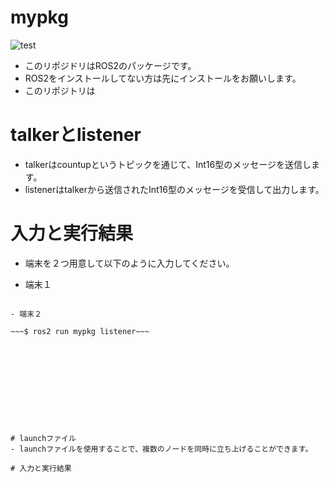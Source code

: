 # mypkg
![test](https://github.com/fwhdshkjfh/mypkg/actions/workflows/test.yml/badge.svg)

- このリポジドリはROS2のパッケージです。
- ROS2をインストールしてない方は先にインストールをお願いします。
- このリポジトリは


# talkerとlistener
- talkerはcountupというトピックを通じて、Int16型のメッセージを送信します。
- listenerはtalkerから送信されたInt16型のメッセージを受信して出力します。

# 入力と実行結果

- 端末を２つ用意して以下のように入力してください。


- 端末１

~~~$ ros2 run mypkg talker~~~

- 端末２

~~~$ ros2 run mypkg listener~~~











# launchファイル
- launchファイルを使用することで、複数のノードを同時に立ち上げることができます。

# 入力と実行結果






